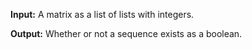 **Input:** A matrix as a list of lists with integers. 

**Output:** Whether or not a sequence exists as a boolean.
